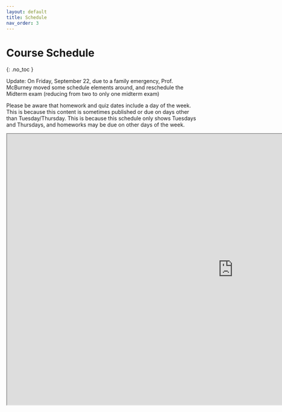 ```yaml
---
layout: default
title: Schedule
nav_order: 3
---
```


# Course Schedule
{: .no_toc }

Update: On Friday, September 22, due to a family emergency, Prof. McBurney moved some schedule elements around, and
reschedule the Midterm exam (reducing from two to only one midterm exam)

Please be aware that homework and quiz dates include a day of the week. This is because this content is sometimes published or due on days other than Tuesday/Thursday. This is because this
schedule only shows Tuesdays and Thursdays, and homeworks may be due on other days
of the week.


<iframe src="https://docs.google.com/spreadsheets/d/e/2PACX-1vRESVGydFmhNLA-z_j6NyevQErKY242lizeCpv6eKhqC37YWBx2BLhLw285DSFnIjQf1WCo24EuOnfp/pubhtml?gid=0&amp;single=true&amp;widget=true&amp;headers=false" width="1200" height="720"></iframe>